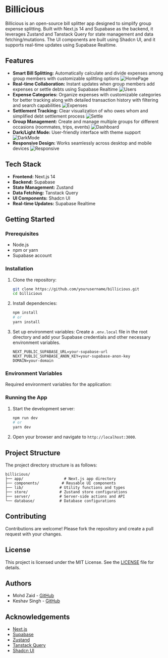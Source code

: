# Billicious

Billicious is an open-source bill splitter app designed to simplify group expense splitting. Built with Next.js 14 and Supabase as the backend, it leverages Zustand and Tanstack Query for state management and data fetching/mutations. The UI components are built using Shadcn UI, and it supports real-time updates using Supabase Realtime.

## Features

- **Smart Bill Splitting:** Automatically calculate and divide expenses among group members with customizable splitting options
  ![HomePage](./mockups/Screenshot%202024-12-08%20at%2011.24.41 PM.png)
- **Real-time Collaboration:** Instant updates when group members add expenses or settle debts using Supabase Realtime
  ![Users](./mockups/Screenshot%202024-12-08%20at%2010.16.12 PM.png)
- **Expense Categories:** Organize expenses with customizable categories for better tracking along with detailed transaction history with filtering and search capabilities
  ![Expenses](./mockups/Screenshot%202024-12-08%20at%2011.25.08 PM.png)
- **Settlement Tracking:** Clear visualization of who owes whom and simplified debt settlement process
  ![Settle](./mockups/Screenshot%202024-12-08%20at%2011.24.46 PM.png)
- **Group Management:** Create and manage multiple groups for different occasions (roommates, trips, events)
  ![Dashboard](./mockups/Screenshot%202024-12-08%20at%2011.32.19 PM.png)
- **Dark/Light Mode:** User-friendly interface with theme support
  ![DarkMode](./mockups/Screenshot%202024-12-08%20at%2010.19.48 PM.png)
- **Responsive Design:** Works seamlessly across desktop and mobile devices
  ![Responsive](./mockups/Screenshot%202024-12-08%20at%2011.35.36 PM.png)

## Tech Stack

- **Frontend:** Next.js 14
- **Backend:** Supabase
- **State Management:** Zustand
- **Data Fetching:** Tanstack Query
- **UI Components:** Shadcn UI
- **Real-time Updates:** Supabase Realtime

## Getting Started

### Prerequisites

- Node.js
- npm or yarn
- Supabase account

### Installation

1. Clone the repository:

   ```bash
   git clone https://github.com/yourusername/billicious.git
   cd billicious
   ```

2. Install dependencies:

   ```bash
   npm install
   # or
   yarn install
   ```

3. Set up environment variables:
   Create a `.env.local` file in the root directory and add your Supabase credentials and other necessary environment variables.

   ```env
   NEXT_PUBLIC_SUPABASE_URL=your-supabase-url
   NEXT_PUBLIC_SUPABASE_ANON_KEY=your-supabase-anon-key
   DOMAIN=your-domain
   ```

### Environment Variables

Required environment variables for the application:

### Running the App

1. Start the development server:

   ```bash
   npm run dev
   # or
   yarn dev
   ```

2. Open your browser and navigate to `http://localhost:3000`.

## Project Structure

The project directory structure is as follows:

```
billicious/
├── app/                  # Next.js app directory
├── components/          # Reusable UI components
├── lib/                # Utility functions and types
├── store/              # Zustand store configurations
├── server/             # Server-side actions and API
└── database/           # Database configurations
```

## Contributing

Contributions are welcome! Please fork the repository and create a pull request with your changes.

## License

This project is licensed under the MIT License. See the [LICENSE](LICENSE) file for details.

## Authors

- Mohd Zaid - [GitHub](https://github.com/BioHazard786)
- Keshav Singh - [GitHub](https://github.com/yourusername)

## Acknowledgements

- [Next.js](https://nextjs.org/)
- [Supabase](https://supabase.io/)
- [Zustand](https://github.com/pmndrs/zustand)
- [Tanstack Query](https://tanstack.com/query)
- [Shadcn UI](https://shadcn.dev/)

